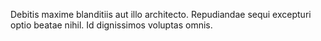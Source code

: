 Debitis maxime blanditiis aut illo architecto. Repudiandae sequi excepturi optio beatae nihil. Id dignissimos voluptas omnis.